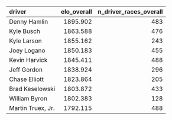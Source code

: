 |driver            | elo_overall| n_driver_races_overall|
|:-----------------|-----------:|----------------------:|
|Denny Hamlin      |    1895.902|                    483|
|Kyle Busch        |    1863.588|                    476|
|Kyle Larson       |    1855.162|                    243|
|Joey Logano       |    1850.183|                    455|
|Kevin Harvick     |    1845.411|                    488|
|Jeff Gordon       |    1838.924|                    296|
|Chase Elliott     |    1823.864|                    205|
|Brad Keselowski   |    1803.872|                    433|
|William Byron     |    1802.383|                    128|
|Martin Truex, Jr. |    1792.115|                    488|
